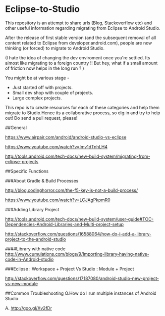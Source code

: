 # Eclipse-to-Studio
This repository is an attempt to share urls (Blog, Stackoverflow etc) and other useful information regarding migrating from Eclipse to Android Studio.

After the release of first stable version (and the subsequent removal of all content related to Eclipse from developer.android.com), people are now thinking (or forced) to migrate to Android Studio. 

(I hate the idea of changing the dev enviroment once you're settled. Its almost like migrating to a foreign country !! But hey, what if a small amount of friction now helps in the long run ? )

You might be at various stage - 

- Just started off with projects.
- Small dev shop with couple of projects.
- Large complex projects.

This repo is to create resources for each of these categories and help them migrate to Studio.Hence its a collaborative process, so dig in and try to help out! Do send a pull request, please!


##General

https://www.airpair.com/android/android-studio-vs-eclipse

https://www.youtube.com/watch?v=lmv1dTnhLH4

http://tools.android.com/tech-docs/new-build-system/migrating-from-eclipse-projects

##Specific Functions

###About Gradle & Build Processes

http://blog.codinghorror.com/the-f5-key-is-not-a-build-process/

https://www.youtube.com/watch?v=LCJAgPkpmR0

###Adding Library Project

http://tools.android.com/tech-docs/new-build-system/user-guide#TOC-Dependencies-Android-Libraries-and-Multi-project-setup

http://stackoverflow.com/questions/16588064/how-do-i-add-a-library-project-to-the-android-studio

####Library with native code
http://www.cumulations.com/blogs/9/Importing-library-having-native-code-in-Android-studio

###Eclipse : Workspace + Project Vs Studio : Module + Project

http://stackoverflow.com/questions/17187080/android-studio-new-project-vs-new-module

##Common Troubleshooting
Q.How do I run multiple instances of Android Studio

A. http://goo.gl/Xv2fDr
